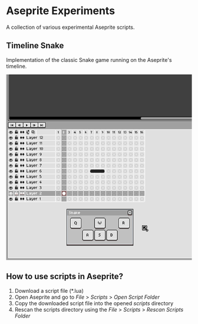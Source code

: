 # Aseprite Experiments

A collection of various experimental Aseprite scripts.

## Timeline Snake

Implementation of the classic Snake game running on the Aseprite's timeline.

![GIF showing an implementation of the classic Snake game running on the Aseprite's timeline.](images/timeline-snake.gif)

## How to use scripts in Aseprite?

1. Download a script file (*.lua)
2. Open Aseprite and go to _File_ > _Scripts_ > _Open Script Folder_
3. Copy the downloaded script file into the opened _scripts_ directory
4. Rescan the scripts directory using the _File_ > _Scripts_ > _Rescan Scripts Folder_